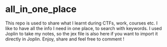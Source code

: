 # all_in_one_place

This repo is used to share what I learnt during CTFs, work, courses etc. I like to have all the info I need in one place, to search with keywords. I used Joplin to take my notes, so the jex file is also here if you want to import it directly in Joplin. Enjoy, share and feel free to comment !
